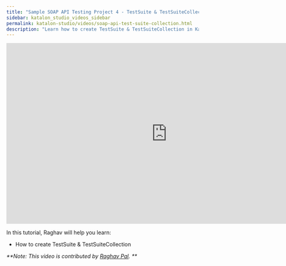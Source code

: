 ```yaml
---
title: "Sample SOAP API Testing Project 4 - TestSuite & TestSuiteCollection"
sidebar: katalon_studio_videos_sidebar
permalink: katalon-studio/videos/soap-api-test-suite-collection.html
description: "Learn how to create TestSuite & TestSuiteCollection in Katalon Studio"
---
```

<iframe width="840" height="473" src="https://www.youtube.com/embed/0Zj5uvK7Sqk" frameborder="0" allow="autoplay; encrypted-media" allowfullscreen="">&nbsp;</iframe>


In this tutorial, Raghav will help you learn:

* How to create TestSuite & TestSuiteCollection

_**Note: This video is contributed by [Raghav Pal](https://www.youtube.com/channel/UCTt7pyY-o0eltq14glaG5dg). **_
